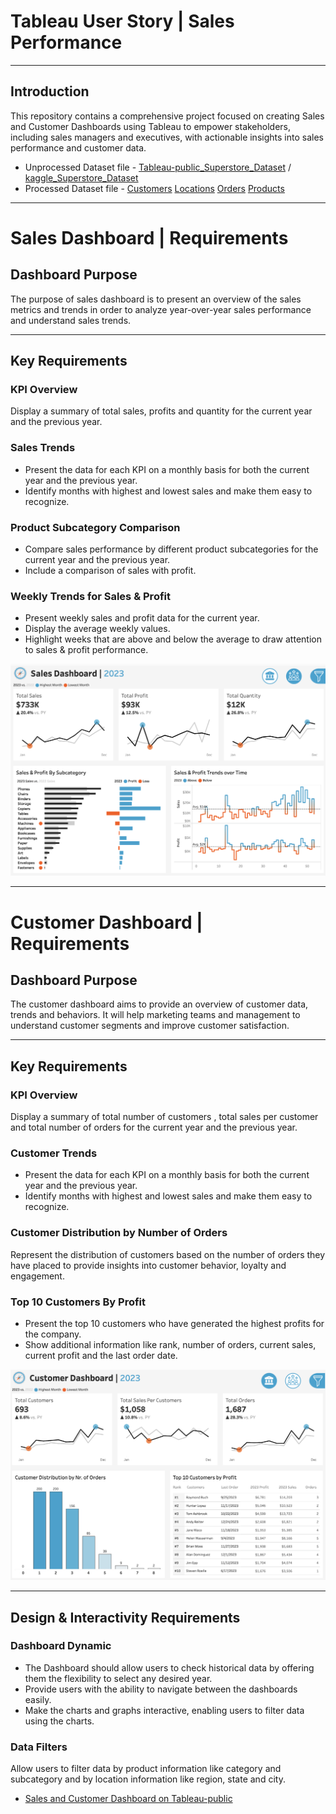 # **Tableau User Story | Sales Performance**
---
## **Introduction**
This repository contains a comprehensive project focused on creating Sales and Customer Dashboards using Tableau to empower stakeholders, including sales managers and executives, with actionable insights into sales performance and customer data.
 - Unprocessed Dataset file - [Tableau-public_Superstore_Dataset]( https://github.com/samm-ai/Sales-Performance-Dashboard/blob/main/Sample_Superstore_Sales.xls) / [kaggle_Superstore_Dataset](https://www.kaggle.com/datasets/vivek468/superstore-dataset-final)
 - Processed Dataset file - [Customers](https://github.com/samm-ai/Sales-Performance-Dashboard/blob/main/Customers.csv) [Locations](https://github.com/samm-ai/Sales-Performance-Dashboard/blob/main/Location.csv) [Orders](https://github.com/samm-ai/Sales-Performance-Dashboard/blob/main/Orders.csv) [Products](https://github.com/samm-ai/Sales-Performance-Dashboard/blob/main/Products.csv)

---
# **Sales Dashboard | Requirements**
## **Dashboard Purpose**
<p>The purpose of sales dashboard is to present an overview of the sales metrics and trends in order to analyze year-over-year sales performance and understand sales trends.<p/>

---
## **Key Requirements**
### **KPI Overview**
<p>Display a summary of total sales, profits and quantity for the current year and the previous year.<p/>

### **Sales Trends**
 - Present the data for each KPI on a monthly basis for both the current year and the previous year.
 - Identify months with highest and lowest sales and make them easy to recognize.

### **Product Subcategory Comparison**
 - Compare sales performance by different product subcategories for the current year and the previous year.
 - Include a comparison of sales with profit.

### **Weekly Trends for Sales & Profit**

 - Present weekly sales and profit data for the current year.
 - Display the average weekly values.
 - Highlight weeks that are above and below the average to draw attention to sales & profit performance.


![](https://github.com/samm-ai/Sales-Performance-Dashboard/blob/main/Sales-Dashboard-screenshot.png)


---

# **Customer Dashboard | Requirements**
## **Dashboard Purpose**
The customer dashboard aims to provide an overview of customer data, trends and behaviors. It will help marketing teams and management to understand customer segments and improve customer satisfaction.

---
## **Key Requirements**
### **KPI Overview**
Display a summary of total number of customers , total sales per customer and total number of orders for the current year and the previous year.

### **Customer Trends**
 - Present the data for each KPI on a monthly basis for both the current year and the previous year.
 - Identify months with highest and lowest sales and make them easy to recognize.

### **Customer Distribution by Number of Orders**
Represent the distribution of customers based on the number of orders they have placed to provide insights into customer behavior, loyalty and engagement.

### **Top 10 Customers By Profit**
 - Present the top 10 customers who have generated the highest profits for the company.
 - Show additional information like rank, number of orders, current sales, current profit and the last order date.


![](https://github.com/samm-ai/Sales-Performance-Dashboard/blob/main/Customer-Dashboard-screenshot.png)

---

## **Design & Interactivity Requirements**
### **Dashboard Dynamic**
 - The Dashboard should allow users to check historical data by offering them the flexibility to select any desired year.
 - Provide users with the ability to navigate between the dashboards easily.
 - Make the charts and graphs interactive, enabling users to filter data using the charts.

### **Data Filters**
Allow users to filter data by product information like category and subcategory and by location information like region, state and city.

 - [Sales and Customer Dashboard on Tableau-public](https://public.tableau.com/views/SalesCustomerDashboardsDynamic_17370380000210/SalesDashboard?:language=en-US&:sid=&:redirect=auth&:display_count=n&:origin=viz_share_link)
